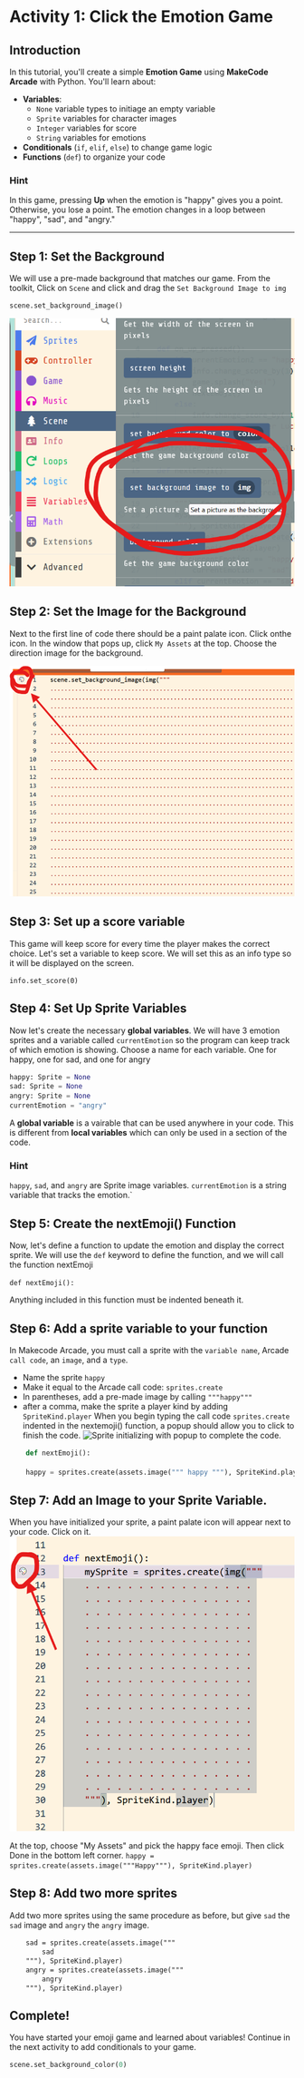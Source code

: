 # Activity 1: Click the Emotion Game


## Introduction
In this tutorial, you'll create a simple **Emotion Game** using **MakeCode Arcade** with Python. You'll learn about:


- **Variables**:
  - `None` variable types to initiage an empty variable
  - `Sprite` variables for character images
  - `Integer` variables for score
  - `String` variables for emotions
- **Conditionals** (`if`, `elif`, `else`) to change game logic
- **Functions** (`def`) to organize your code


### Hint
In this game, pressing **Up** when the emotion is "happy" gives you a point. Otherwise, you lose a point. The emotion changes in a loop between "happy", "sad", and "angry."


---


## **Step 1: Set the Background**
We will use a pre-made background that matches our game. From the toolkit, Click on `Scene` and click and drag the `Set Background Image to img`

```python
scene.set_background_image()
```
![Set background image code to drag into the editor space](https://raw.githubusercontent.com/PomPomMom/Images/refs/heads/main/set%20background%20image%20python%20makecode%20arcade.png)


## **Step 2: Set the Image for the Background**
Next to the first line of code there should be a paint palate icon. Click onthe icon. In the window that pops up, click `My Assets` at the top. Choose the direction image for the background. 

![Palate icon appears next to the set background code](https://raw.githubusercontent.com/PomPomMom/Images/refs/heads/main/background%20image%20python.png)


## **Step 3: Set up a score variable**
This game will keep score for every time the player makes the correct choice. Let's set a variable to keep score.
We will set this as an info type so it will be displayed on the screen.

```
info.set_score(0)
```
## **Step 4: Set Up Sprite Variables**
Now let's create the necessary **global variables**. We will have 3 emotion sprites and a variable called `currentEmotion` so the program can keep track of which emotion is showing.
Choose a name for each variable. One for happy, one for sad, and one for angry
```python
happy: Sprite = None
sad: Sprite = None
angry: Sprite = None
currentEmotion = "angry"
```
A **global variable** is a vairable that can be used anywhere in your code. This is different from **local variables** which can only be used in a section of the code.

### Hint
`happy`, `sad`, and `angry` are Sprite image variables.
`currentEmotion` is a string variable that tracks the emotion.`

## **Step 5: Create the nextEmoji() Function**
Now, let's define a function to update the emotion and display the correct sprite. 
We will use the `def` keyword to define the function, and we will call the function nextEmoji

```def nextEmoji(): ```

Anything included in this function must be indented beneath it.

## **Step 6: Add a sprite variable to your function**
In Makecode Arcade, you must call a sprite with the `variable name`, Arcade `call code`, an `image`, and a `type`.
- Name the sprite `happy`
- Make it equal to the Arcade call code: `sprites.create`
- In parentheses, add a pre-made image by calling `"""happy"""`
- after a comma, make the sprite a player kind by adding `SpriteKind.player`
When you begin typing the call code `sprites.create` indented in the nextemoji() function, a popup should allow you to click to finish the code.
![Sprite initializing with popup to complete the code.](https://raw.githubusercontent.com/PomPomMom/Images/5d7ea68c31ab68517b403e690cee94b6c796d8ee/Create%20sprite%20python%20makecode%20arcade.png)


```python
    def nextEmoji():

    happy = sprites.create(assets.image(""" happy """), SpriteKind.player)
 ```

## **Step 7: Add an Image to your Sprite Variable.**
When you have initialized your sprite, a paint palate icon will appear next to your code. Click on it.
![Paint palate icon next to sprite code](https://github.com/PomPomMom/Images/blob/5d7ea68c31ab68517b403e690cee94b6c796d8ee/Image%20chooser.png?raw=true)

At the top, choose "My Assets" and pick the happy face emoji. Then click Done in the bottom left corner.
```happy = sprites.create(assets.image("""Happy"""), SpriteKind.player)```


## **Step 8: Add two more sprites**
Add two more sprites using the same procedure as before, but give `sad` the `sad` image and `angry` the `angry` image.

```
    sad = sprites.create(assets.image("""
        sad
    """), SpriteKind.player)
    angry = sprites.create(assets.image("""
        angry
    """), SpriteKind.player)
```
## **Complete!**
You have started your emoji game and learned about variables! Continue in the next activity to add conditionals to your game.

```python
scene.set_background_color(0)
````